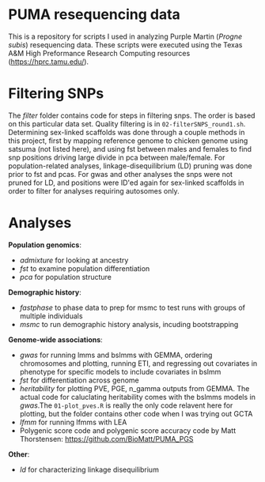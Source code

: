 # PUMA resequencing data
This is a repository for scripts I used in analyzing Purple Martin (*Progne subis*) resequencing data.
These scripts were executed using the Texas A&M High Preformance Research Computing resources (https://hprc.tamu.edu/).
<br/>
# Filtering SNPs
The _filter_ folder contains code for steps in filtering snps. The order is based on this particular data set. Quality filtering is in `02-filterSNPS_round1.sh`. Determining sex-linked scaffolds was done through a couple methods in this project, first by mapping reference genome to chicken genome using satsuma (not listed here), and using fst between males and females to find snp positions driving large divide in pca between male/female. For population-related analyses, linkage-disequilibrium (LD) pruning was done prior to fst and pcas. For gwas and other analyses the snps were not pruned for LD, and positions were ID'ed again for sex-linked scaffolds in order to filter for analyses requiring autosomes only. 
<br/>
# Analyses

**Population genomics**: 
* _admixture_ for looking at ancestry 
* _fst_ to examine population differentiation
* _pca_ for population structure  

**Demographic history**:
* _fastphase_ to phase data to prep for msmc to test runs with groups of multiple individuals
* _msmc_ to run demographic history analysis, incuding bootstrapping 

**Genome-wide associations**:
* _gwas_ for running lmms and bslmms with GEMMA, ordering chromosomes and plotting, running ETI, and regressing out covariates in phenotype for specific models to include covariates in bslmm
* _fst_ for differentiation across genome
* _heritability_ for plotting PVE, PGE, n_gamma outputs from GEMMA. The actual code for caluclating heritability comes with the bslmms models in _gwas_.The `01-plot_pves.R` is really the only code relavent here for plotting, but the folder contains other code when I was trying out GCTA
* _lfmm_ for running lfmms with LEA  
* Polygenic score code and polygenic score accuracy code by Matt Thorstensen: https://github.com/BioMatt/PUMA_PGS

**Other**:
* _ld_ for characterizing linkage disequilibrium
